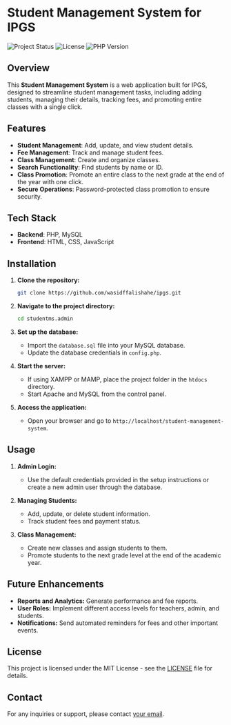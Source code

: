 
# Student Management System for IPGS

![Project Status](https://img.shields.io/badge/Status-Active-brightgreen) ![License](https://img.shields.io/badge/License-MIT-blue) ![PHP Version](https://img.shields.io/badge/PHP-%3E%3D7.4-777BB4)

## Overview

This **Student Management System** is a web application built for IPGS, designed to streamline student management tasks, including adding students, managing their details, tracking fees, and promoting entire classes with a single click.

## Features

- **Student Management**: Add, update, and view student details.
- **Fee Management**: Track and manage student fees.
- **Class Management**: Create and organize classes.
- **Search Functionality**: Find students by name or ID.
- **Class Promotion**: Promote an entire class to the next grade at the end of the year with one click.
- **Secure Operations**: Password-protected class promotion to ensure security.

## Tech Stack

- **Backend**: PHP, MySQL
- **Frontend**: HTML, CSS, JavaScript

## Installation

1. **Clone the repository:**
   ```bash
   git clone https://github.com/wasidffalishahe/ipgs.git
   ```
2. **Navigate to the project directory:**
   ```bash
   cd studentms.admin
   ```
3. **Set up the database:**
   - Import the `database.sql` file into your MySQL database.
   - Update the database credentials in `config.php`.

4. **Start the server:**
   - If using XAMPP or MAMP, place the project folder in the `htdocs` directory.
   - Start Apache and MySQL from the control panel.

5. **Access the application:**
   - Open your browser and go to `http://localhost/student-management-system`.

## Usage

1. **Admin Login:**
   - Use the default credentials provided in the setup instructions or create a new admin user through the database.

2. **Managing Students:**
   - Add, update, or delete student information.
   - Track student fees and payment status.

3. **Class Management:**
   - Create new classes and assign students to them.
   - Promote students to the next grade level at the end of the academic year.

## Future Enhancements

- **Reports and Analytics:** Generate performance and fee reports.
- **User Roles:** Implement different access levels for teachers, admin, and students.
- **Notifications:** Send automated reminders for fees and other important events.

## License

This project is licensed under the MIT License - see the [LICENSE](LICENSE) file for details.

## Contact

For any inquiries or support, please contact [your email](mailto:wasifbaloch670@gmail.com).


